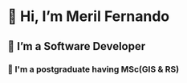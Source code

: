 # 👋 Hi, I’m Meril Fernando
##  👀 I’m a Software Developer
### 🌱 I'm a postgraduate having MSc(GIS & RS)


<!---
0776902221/0776902221 is a ✨ special ✨ repository because its `README.md` (this file) appears on your GitHub profile.
You can click the Preview link to take a look at your changes.
--->



